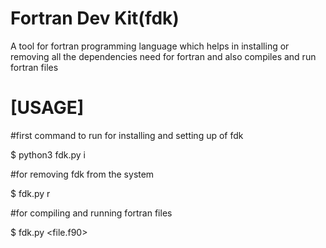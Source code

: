 # Fortran Dev Kit(fdk)
A tool for fortran programming language which helps in installing or removing all the dependencies need for fortran and also compiles and run fortran files

# [USAGE]
#first command to run for installing and setting up of fdk  
  
  $ python3 fdk.py i

#for removing fdk from the system 
  
  $ fdk.py r

#for compiling and running fortran files
  
  $ fdk.py <file.f90>
